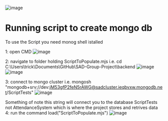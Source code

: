 ![image](https://user-images.githubusercontent.com/60447023/204357850-95bccb20-f1c3-45c4-a03e-538a1846efa7.png)

# Running script to create mongo db

To use the Script you need monog shell istalled

1: open CMD
![image](https://user-images.githubusercontent.com/38881444/204358523-349b7fa1-535c-4072-b3de-e11c4ce11c3e.png)

2: navigate to folder holding ScriptToPopulate.mjs i.e. cd C:\Users\trick\Documents\GitHub\SAD-Group-Project\backend
![image](https://user-images.githubusercontent.com/38881444/204359084-0315964f-5f9f-496f-bc93-b8d7c021e6be.png)
![image](https://user-images.githubusercontent.com/38881444/204359221-01a78461-9be9-40b7-b1a3-83a110bdc354.png)

3: connect to mongo cluster i.e. mongosh "mongodb+srv://dev:jM53gfP2feN5rAWG@sadcluster.ieqbvxw.mongodb.net/ScriptTests"
![image](https://user-images.githubusercontent.com/38881444/204359414-3dcbbefc-455b-4e94-99d6-a43e7f3b3434.png)

Something of note this string will connect you to the database ScriptTests not AttendanceSystem which is where the project stores and retrives data
4: run the command load("ScriptToPopulate.mjs")
![image](https://user-images.githubusercontent.com/38881444/204359501-b18dfeec-4d24-444d-97de-815bd42ce1d5.png)

